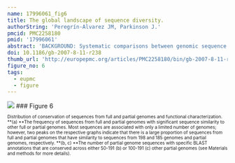 ```yaml
---
name: 17996061_fig6
title: The global landscape of sequence diversity.
authorString: 'Peregrín-Alvarez JM, Parkinson J.'
pmcid: PMC2258180
pmid: '17996061'
abstract: 'BACKGROUND: Systematic comparisons between genomic sequence datasets have revealed a wide spectrum of sequence specificity from sequences that are highly conserved to those that are specific to individual species. Due to the limited number of fully sequenced eukaryotic genomes, analyses of this spectrum have largely focused on prokaryotes. Combining existing genomic datasets with the partial genomes of 193 eukaryotes derived from collections of expressed sequence tags, we performed a quantitative analysis of the sequence specificity spectrum to provide a global view of the origins and extent of sequence diversity across the three domains of life. RESULTS: Comparisons with prokaryotic datasets reveal a greater genetic diversity within eukaryotes that may be related to differences in modes of genetic inheritance. Mapping this diversity within a phylogenetic framework revealed that the majority of sequences are either highly conserved or specific to the species or taxon from which they derive. Between these two extremes, several evolutionary landmarks consisting of large numbers of sequences conserved within specific taxonomic groups were identified. For example, 8% of sequences derived from metazoan species are specific and conserved within the metazoan lineage. Many of these sequences likely mediate metazoan specific functions, such as cell-cell communication and differentiation. CONCLUSION: Through the use of partial genome datasets, this study provides a unique perspective of sequence conservation across the three domains of life. The provision of taxon restricted sequences should prove valuable for future computational and biochemical analyses aimed at understanding evolutionary and functional relationships.'
doi: 10.1186/gb-2007-8-11-r238
thumb_url: 'http://europepmc.org/articles/PMC2258180/bin/gb-2007-8-11-r238-6.gif'
figure_no: 6
tags:
  - eupmc
  - figure
---
```

<img src='http://europepmc.org/articles/PMC2258180/bin/gb-2007-8-11-r238-6.jpg' style='max-height: 300px'>
### Figure 6
<p style='font-size: 10px;'>Distribution of conservation of sequences from full and partial genomes and functional characterization. **(a) **The frequency of sequences from full and partial genomes with significant sequence similarity to other full or partial genomes. Most sequences are associated with only a limited number of genomes; however, two peaks on the respective graphs indicate that there is a large proportion of sequences from full and partial genomes that have similarity to sequences from 198 and 185 genomes and partial genomes, respectively. **(b, c) **The number of partial genome sequences with specific BLAST annotations that are conserved across either 50-191 (b) or 100-191 (c) other partial genomes (see Materials and methods for more details).</p>